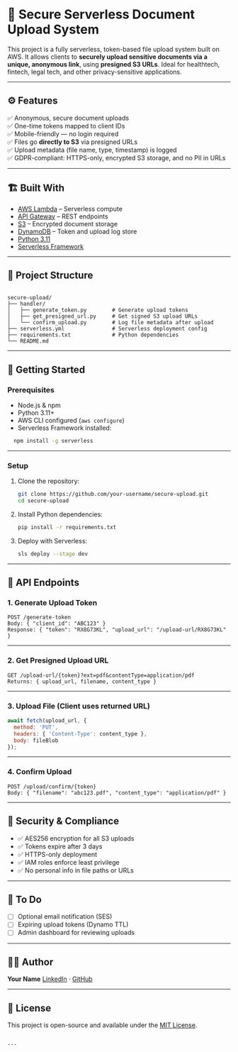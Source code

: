 
# 🔐 Secure Serverless Document Upload System

This project is a fully serverless, token-based file upload system built on AWS. It allows clients to **securely upload sensitive documents via a unique, anonymous link**, using **presigned S3 URLs**. Ideal for healthtech, fintech, legal tech, and other privacy-sensitive applications.

---

## ⚙️ Features

✅ Anonymous, secure document uploads  
✅ One-time tokens mapped to client IDs  
✅ Mobile-friendly — no login required  
✅ Files go **directly to S3** via presigned URLs  
✅ Upload metadata (file name, type, timestamp) is logged  
✅ GDPR-compliant: HTTPS-only, encrypted S3 storage, and no PII in URLs

---

## 🏗️ Built With

- [AWS Lambda](https://aws.amazon.com/lambda/) – Serverless compute
- [API Gateway](https://aws.amazon.com/api-gateway/) – REST endpoints
- [S3](https://aws.amazon.com/s3/) – Encrypted document storage
- [DynamoDB](https://aws.amazon.com/dynamodb/) – Token and upload log store
- [Python 3.11](https://www.python.org/)
- [Serverless Framework](https://www.serverless.com/)

---

## 📁 Project Structure

```

secure-upload/
├── handler/
│   ├── generate_token.py        # Generate upload tokens
│   ├── get_presigned_url.py     # Get signed S3 upload URLs
│   └── confirm_upload.py        # Log file metadata after upload
├── serverless.yml               # Serverless deployment config
├── requirements.txt             # Python dependencies
└── README.md

````

---

## 🚀 Getting Started

### Prerequisites

- Node.js & npm
- Python 3.11+
- AWS CLI configured (`aws configure`)
- Serverless Framework installed:
```bash
  npm install -g serverless
```

---

### Setup

1. Clone the repository:

   ```bash
   git clone https://github.com/your-username/secure-upload.git
   cd secure-upload
   ```

2. Install Python dependencies:

   ```bash
   pip install -r requirements.txt
   ```

3. Deploy with Serverless:

   ```bash
   sls deploy --stage dev
   ```

---

## 🧪 API Endpoints

### 1. Generate Upload Token

```
POST /generate-token
Body: { "client_id": "ABC123" }
Response: { "token": "RX8G73KL", "upload_url": "/upload-url/RX8G73KL" }
```

---

### 2. Get Presigned Upload URL

```
GET /upload-url/{token}?ext=pdf&contentType=application/pdf
Returns: { upload_url, filename, content_type }
```

---

### 3. Upload File (Client uses returned URL)

```js
await fetch(upload_url, {
  method: 'PUT',
  headers: { 'Content-Type': content_type },
  body: fileBlob
});
```

---

### 4. Confirm Upload

```
POST /upload/confirm/{token}
Body: { "filename": "abc123.pdf", "content_type": "application/pdf" }
```

---

## 🔐 Security & Compliance

* ✅ AES256 encryption for all S3 uploads
* ✅ Tokens expire after 3 days
* ✅ HTTPS-only deployment
* ✅ IAM roles enforce least privilege
* ✅ No personal info in file paths or URLs

---

## 📌 To Do

* [ ] Optional email notification (SES)
* [ ] Expiring upload tokens (Dynamo TTL)
* [ ] Admin dashboard for reviewing uploads

---

## 🧑‍💻 Author

**Your Name**
[LinkedIn](https://www.linkedin.com/in/yourprofile) · [GitHub](https://github.com/your-username)

---

## 📝 License

This project is open-source and available under the [MIT License](LICENSE).

```

---

